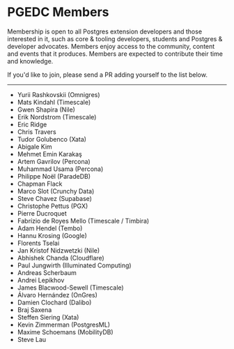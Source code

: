 # PGEDC Members

Membership is open to all Postgres extension developers and those interested in it, such as core & tooling developers, students and Postgres & developer advocates. Members enjoy access to the community, content and events that it produces. Members are expected to contribute their time and knowledge.

If you'd like to join, please send a PR adding yourself to the list below.

---

* Yurii Rashkovskii (Omnigres)
* Mats Kindahl (Timescale)
* Gwen Shapira (Nile)
* Erik Nordstrom (Timescale)
* Eric Ridge
* Chris Travers
* Tudor Golubenco (Xata)
* Abigale Kim
* Mehmet Emin Karakaş
* Artem Gavrilov (Percona)
* Muhammad Usama (Percona)
* Philippe Noël (ParadeDB)
* Chapman Flack
* Marco Slot (Crunchy Data)
* Steve Chavez (Supabase)
* Christophe Pettus (PGX)
* Pierre Ducroquet
* Fabrízio de Royes Mello (Timescale / Timbira)
* Adam Hendel (Tembo)
* Hannu Krosing (Google)
* Florents Tselai
* Jan Kristof Nidzwetzki (Nile)
* Abhishek Chanda (Cloudflare)
* Paul Jungwirth (Illuminated Computing)
* Andreas Scherbaum
* Andrei Lepikhov
* James Blacwood-Sewell (Timescale)
* Álvaro Hernández (OnGres)
* Damien Clochard (Dalibo)
* Braj Saxena
* Steffen Siering (Xata)
* Kevin Zimmerman (PostgresML)
* Maxime Schoemans (MobilityDB)
* Steve Lau
